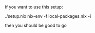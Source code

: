 if you want to use this setup:

./setup.nix
nix-env -f local-packages.nix -i

then you should be good to go
